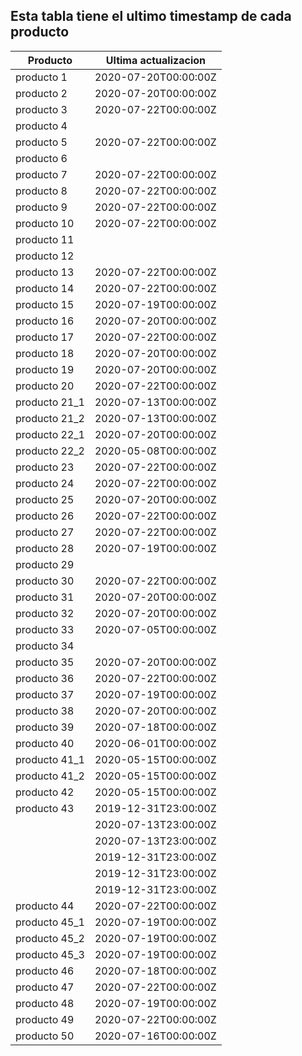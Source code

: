 ## Esta tabla tiene el ultimo timestamp de cada producto
|Producto|Ultima actualizacion |
|------ |------ |
|producto 1|2020-07-20T00:00:00Z|
|producto 2|2020-07-20T00:00:00Z|
|producto 3|2020-07-22T00:00:00Z|
|producto 4|
|producto 5|2020-07-22T00:00:00Z|
|producto 6|
|producto 7|2020-07-22T00:00:00Z|
|producto 8|2020-07-22T00:00:00Z|
|producto 9|2020-07-22T00:00:00Z|
|producto 10|2020-07-22T00:00:00Z|
|producto 11|
|producto 12|
|producto 13|2020-07-22T00:00:00Z|
|producto 14|2020-07-22T00:00:00Z|
|producto 15|2020-07-19T00:00:00Z|
|producto 16|2020-07-20T00:00:00Z|
|producto 17|2020-07-22T00:00:00Z|
|producto 18|2020-07-20T00:00:00Z|
|producto 19|2020-07-20T00:00:00Z|
|producto 20|2020-07-22T00:00:00Z|
|producto 21_1|2020-07-13T00:00:00Z|
|producto 21_2|2020-07-13T00:00:00Z|
|producto 22_1|2020-07-20T00:00:00Z|
|producto 22_2|2020-05-08T00:00:00Z|
|producto 23|2020-07-22T00:00:00Z|
|producto 24|2020-07-22T00:00:00Z|
|producto 25|2020-07-20T00:00:00Z|
|producto 26|2020-07-22T00:00:00Z|
|producto 27|2020-07-22T00:00:00Z|
|producto 28|2020-07-19T00:00:00Z|
|producto 29|
|producto 30|2020-07-22T00:00:00Z|
|producto 31|2020-07-20T00:00:00Z|
|producto 32|2020-07-20T00:00:00Z|
|producto 33|2020-07-05T00:00:00Z|
|producto 34|
|producto 35|2020-07-20T00:00:00Z|
|producto 36|2020-07-22T00:00:00Z|
|producto 37|2020-07-19T00:00:00Z|
|producto 38|2020-07-20T00:00:00Z|
|producto 39|2020-07-18T00:00:00Z|
|producto 40|2020-06-01T00:00:00Z|
|producto 41_1|2020-05-15T00:00:00Z|
|producto 41_2|2020-05-15T00:00:00Z|
|producto 42|2020-05-15T00:00:00Z|
|producto 43|2019-12-31T23:00:00Z|
| |2020-07-13T23:00:00Z|
| |2020-07-13T23:00:00Z|
| |2019-12-31T23:00:00Z|
| |2019-12-31T23:00:00Z|
| |2019-12-31T23:00:00Z|
|producto 44|2020-07-22T00:00:00Z|
|producto 45_1|2020-07-19T00:00:00Z|
|producto 45_2|2020-07-19T00:00:00Z|
|producto 45_3|2020-07-19T00:00:00Z|
|producto 46|2020-07-18T00:00:00Z|
|producto 47|2020-07-22T00:00:00Z|
|producto 48|2020-07-19T00:00:00Z|
|producto 49|2020-07-22T00:00:00Z|
|producto 50|2020-07-16T00:00:00Z|
